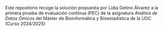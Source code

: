 Este repositorio recoge la solución propuesta por Lidia Getino Álvarez a la primera prueba de evaluación contínua (PEC) de la asignatura *Análisis de Datos Ómicos* del Máster de Bioinformática y Bioestadística de la UOC (Curso 2024/2025) 
